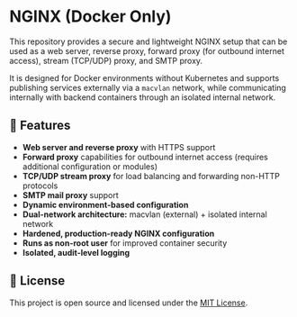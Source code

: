 # NGINX (Docker Only)

This repository provides a secure and lightweight NGINX setup that can be used as a web server, reverse proxy, forward proxy (for outbound internet access), stream (TCP/UDP) proxy, and SMTP proxy.

It is designed for Docker environments without Kubernetes and supports publishing services externally via a `macvlan` network, while communicating internally with backend containers through an isolated internal network.

## 🔧 Features

- **Web server and reverse proxy** with HTTPS support  
- **Forward proxy** capabilities for outbound internet access (requires additional configuration or modules)  
- **TCP/UDP stream proxy** for load balancing and forwarding non-HTTP protocols  
- **SMTP mail proxy** support
- **Dynamic environment-based configuration**  
- **Dual-network architecture:** macvlan (external) + isolated internal network  
- **Hardened, production-ready NGINX configuration**  
- **Runs as non-root user** for improved container security  
- **Isolated, audit-level logging**

<!-- ## 🧱 Project Structure

<pre>
.
├── Dockerfile               # Builds the secure NGINX container
├── entrypoint.sh            # Generates nginx.conf from template
├── nginx.conf.template      # Templated NGINX configuration
├── docker-compose.yml       # Compose setup with dual network
├── .env                     # Environment variables
├── create_macvlan.sh        # Script to create macvlan network
└── certs/                   # TLS certs mounted into the container
</pre> -->
<!-- 
## 🐳 How to Use (with Docker Compose)

This project includes a `docker-compose.yml` ready to be used in environments with dual network configuration:

- **`external`**: Exposed `macvlan` network for communication with the outside world
- **`internal`**: Isolated internal bridge network for communication between containers

To get started:

<pre>
1. Copy and edit the provided .env file with your environment settings
2. Ensure the external 'macvlan' and internal 'network' Docker networks exist
3. Run:
   docker compose up -d
</pre>

The Compose file already includes:

- A static IP configuration via `macvlan`
- An internal connection to upstream via a bridge network
- Strict security hardening (non-root, read-only FS, limited capabilities)
- Environment variable support via `.env`

> ✅ Use the `docker-compose.yml` in this repository as a base and adjust as needed.

### 💻 Creating the macvlan Network

Before starting the NGINX container, you need to create the `macvlan` network for the external IP exposure.

1. **Configure the `.env` file** with your environment settings (static IP, network, etc.).
2. **Run the `create_macvlan.sh` script** to create the network:

<pre>
./create_macvlan.sh
</pre>

This script will create a `macvlan` network using the `eth0` interface on your host system, with a specified subnet and gateway.

--- -->

<!-- ## ⚙️ Environment Variables

Defined in `.env`, used by Docker Compose.

| Variable              | Description                               |
|-----------------------|-------------------------------------------|
| `INTERFACE_NAME`      | The network interface (e.g., `eth0`) used for macvlan creation. |
| `VLAN_ID`             | The VLAN ID (e.g., `100`) used in the `macvlan` interface. |
| `STATIC_IP`           | Static IP assigned on macvlan             |
| `INTERFACE_HTTPS_PORT`| Port exposed inside container (usually 443) |
| `UPSTREAM_SERVER`     | Internal backend container name           |
| `UPSTREAM_PORT`       | Backend container port                    |
| `SERVER_NAME`         | Domain for server block                   |
| `CERT_FILENAME`       | Certificate file name (in `/www/certs`)   |
| `KEY_FILENAME`        | Private key file name (in `/www/certs`)   | -->

<!-- ## 📂 Example Directory Structure

<pre>
certs/
├── cert.pem
└── key.pem
</pre> -->

## 📜 License

This project is open source and licensed under the <a href="LICENSE">MIT License</a>.
